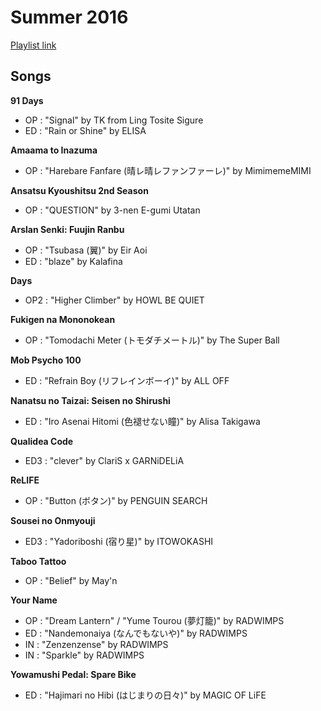 # Summer 2016

[Playlist link](https://open.spotify.com/user/fz230568w0ccmom2dg3zvxq1h/playlist/377p4Nxg25TJUxuI1nvjsB)

## Songs

**91 Days**
* OP : "Signal" by TK from Ling Tosite Sigure
* ED : "Rain or Shine" by ELISA

**Amaama to Inazuma**
* OP : "Harebare Fanfare (晴レ晴レファンファーレ)" by MimimemeMIMI

**Ansatsu Kyoushitsu 2nd Season**
* OP : "QUESTION" by 3-nen E-gumi Utatan

**Arslan Senki: Fuujin Ranbu**
* OP : "Tsubasa (翼)" by Eir Aoi
* ED : "blaze" by Kalafina

**Days**
* OP2 : "Higher Climber" by HOWL BE QUIET

**Fukigen na Mononokean**
* OP : "Tomodachi Meter (トモダチメートル)" by The Super Ball

**Mob Psycho 100**
* ED : "Refrain Boy (リフレインボーイ)" by ALL OFF

**Nanatsu no Taizai: Seisen no Shirushi**
* ED : "Iro Asenai Hitomi (色褪せない瞳)" by Alisa Takigawa

**Qualidea Code**
* ED3 : "clever" by ClariS x GARNiDELiA

**ReLIFE**
* OP : "Button (ボタン)" by PENGUIN SEARCH

**Sousei no Onmyouji**
* ED3 : "Yadoriboshi (宿り星)" by ITOWOKASHI

**Taboo Tattoo**
* OP : "Belief" by May'n

**Your Name**
* OP : "Dream Lantern" / "Yume Tourou (夢灯籠)" by RADWIMPS
* ED : "Nandemonaiya (なんでもないや)" by RADWIMPS
* IN : "Zenzenzense" by RADWIMPS
* IN : "Sparkle" by RADWIMPS

**Yowamushi Pedal: Spare Bike**
* ED : "Hajimari no Hibi (はじまりの日々)" by MAGIC OF LiFE